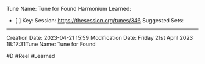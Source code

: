Tune Name: Tune for Found Harmonium
Learned: 
- [ ] 
Key:
Session: https://thesession.org/tunes/346
Suggested Sets:

---
Creation Date: 2023-04-21 15:59
Modification Date: Friday 21st April 2023 18:17:31Tune Name: Tune for Found 


#D #Reel #Learned 